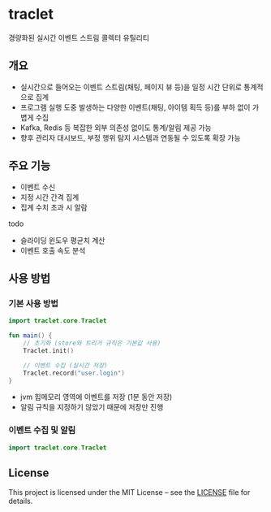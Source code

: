 # traclet
경량화된 실시간 이벤트 스트림 콜렉터 유틸리티

## 개요
- 실시간으로 들어오는 이벤트 스트림(채팅, 페이지 뷰 등)을 일정 시간 단위로 통계적으로 집계
- 프로그램 실행 도중 발생하는 다양한 이벤트(채팅, 아이템 획득 등)를 부하 없이 가볍게 수집
- Kafka, Redis 등 복잡한 외부 의존성 없이도 통계/알림 제공 가능
- 향후 관리자 대시보드, 부정 행위 탐지 시스템과 연동될 수 있도록 확장 가능

## 주요 기능
- 이벤트 수신
- 지정 시간 간격 집계
- 집계 수치 초과 시 알람

todo
- 슬라이딩 윈도우 평균치 계산
- 이벤트 호출 속도 분석

## 사용 방법
### 기본 사용 방법
```kotlin
import traclet.core.Traclet

fun main() {
    // 초기화 (store와 트리거 규칙은 기본값 사용)
    Traclet.init()

    // 이벤트 수집 (실시간 저장)
    Traclet.record("user.login")
}
```
- jvm 힙메모리 영역에 이벤트를 저장 (1분 동안 저장)
- 알림 규칙을 지정하기 않았기 때문에 저장만 진행

### 이벤트 수집 및 알림
```kotlin
import traclet.core.Traclet

```

## License
This project is licensed under the MIT License – see the [LICENSE](./LICENSE) file for details.
